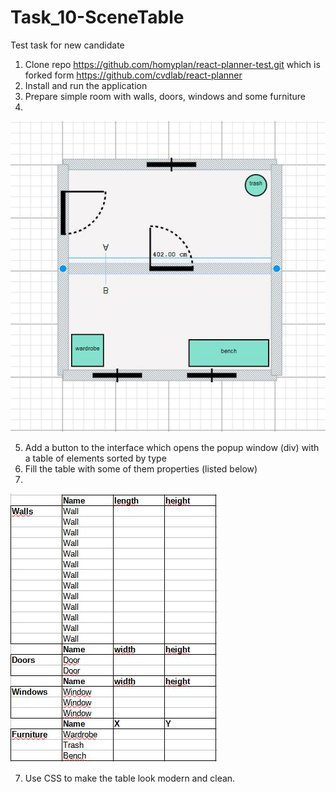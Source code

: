 # Task_10-SceneTable
Test task for new candidate


1. Clone repo https://github.com/homyplan/react-planner-test.git which is forked form https://github.com/cvdlab/react-planner
2. Install and run the application
3. Prepare simple room with walls, doors, windows and some furniture
4. 
![Simple room](SimpleRoom2.JPG)

5. Add a button to the interface which opens the popup window (div) with a table of elements sorted by type
6. Fill the table with some of them properties (listed below)
7. 
![Table](Table.JPG)

7. Use CSS to make the table look modern and clean.

